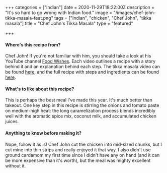 +++
categories = ["Indian"]
date = 2020-11-29T18:22:00Z
description = "It's so hard to go wrong with Indian food."
image = "/images/chef-john-tikka-masala-feat.png"
tags = ["Indian", "chicken", "Chef John", "tikka masala"]
title = "Chef John's Tikka Masala"
type = "featured"

+++
#### Where's this recipe from?

Chef John! If you're not familiar with him, you should take a look at his YouTube channel [Food Wishes](https://www.youtube.com/user/foodwishes "Food Wishes"). Each video outlines a recipe with a story behind it and an explanation behind each step. The tikka masala video can be found [here](https://www.youtube.com/watch?v=NshiJSNBWNs "Tikka Masala Video"), and the full recipe with steps and ingredients can be found [here](https://www.allrecipes.com/recipe/239867/chef-johns-chicken-tikka-masala/ "Tikka Masala Recipe").

#### What's to like about this recipe?

This is perhaps the best meal I've made this year. It's much better than takeout. One key step in this recipe is stirring the onions and tomato paste on medium-high heat: the long caramelization process blends incredibly well with the aromatic spice mix, coconut milk, and accumulated chicken juices.

#### Anything to know before making it?

Nope, follow it as is! Chef John cut the chicken into mid-sized chunks, but I cut mine into thin strips and really enjoyed it that way. I also didn't use ground cardamom my first time since I didn't have any on hand (and it can be more expensive than it's worth), but the meal was mighty excellent without it.